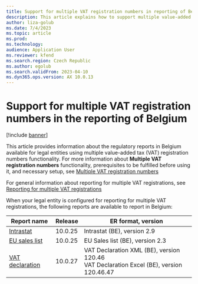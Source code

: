 ```yaml
---
title: Support for multiple VAT registration numbers in reporting of Belgium
description: This article explains how to support multiple value-added tax (VAT) registration numbers in reporting of Belgium.
author: liza-golub
ms.date: 7/4/2023
ms.topic: article
ms.prod: 
ms.technology: 
audience: Application User
ms.reviewer: kfend
ms.search.region: Czech Republic
ms.author: egolub
ms.search.validFrom: 2023-04-10
ms.dyn365.ops.version: AX 10.0.13
---
```


# Support for multiple VAT registration numbers in the reporting of Belgium

[!include [banner](../includes/banner.md)]

This article provides information about the regulatory reports in  Belgium available for legal entities using multiple value-added tax (VAT) registration numbers functionality. 
For more information about **Multiple VAT registration numbers** functionality, prerequisites to be fulfilled before using it, and necessary setup, see [Multiple VAT registration numbers](emea-multiple-vat-registration-numbers.md)

For general information about reporting for multiple VAT registrations, see [Reporting for multiple VAT registrations](emea-reporting-for-multiple-vat-registrations.md)

When your legal entity is configured for reporting for multiple VAT registrations, the following reports are available to report in Belgium:

| Report name     | Release | ER format, version                |
|-----------------|---------|-----------------------------------|
| [Intrastat](emea-bel-intrastat.md)       | 10.0.25 | Intrastat (BE), version 2.9      |
| [EU sales list](emea-bel-eu-sales-list.md)   | 10.0.25 | EU Sales list (BE), version 2.3  |
| [VAT declaration](emea-bel-vat-declaration-belgium.md) | 10.0.27 | VAT Declaration XML (BE), version 120.46<br>VAT Declaration Excel (BE), version 120.46.47 |
